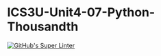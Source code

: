 # ICS3U-Unit4-07-Python-Thousandth

[![GitHub's Super Linter](https://github.com/dbcalitis/ICS3U-Unit4-07-Python-Thousandth/workflows/GitHub's%20Super%20Linter/badge.svg)](https://github.com/dbcalitis/ICS3U-Unit4-07-Python-Thousandth/actions)
